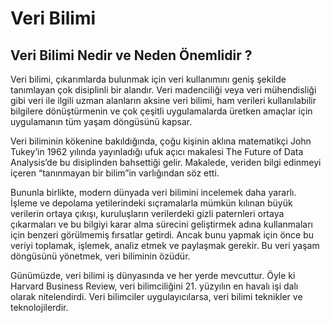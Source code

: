 # Veri Bilimi
## Veri Bilimi Nedir ve Neden Önemlidir ?

Veri bilimi, çıkarımlarda bulunmak için veri kullanımını geniş şekilde tanımlayan çok disiplinli bir alandır. Veri madenciliği veya veri mühendisliği gibi veri ile ilgili uzman alanların aksine veri bilimi, ham verileri kullanılabilir bilgilere dönüştürmenin ve çok çeşitli uygulamalarda üretken amaçlar için uygulamanın tüm yaşam döngüsünü kapsar.

Veri biliminin kökenine bakıldığında, çoğu kişinin aklına matematikçi John Tukey’in 1962 yılında yayınladığı ufuk açıcı makalesi The Future of Data Analysis’de bu disiplinden bahsettiği gelir. Makalede, veriden bilgi edinmeyi içeren “tanınmayan bir bilim”in varlığından söz etti.

Bununla birlikte, modern dünyada veri bilimini incelemek daha yararlı. İşleme ve depolama yetilerindeki sıçramalarla mümkün kılınan büyük verilerin ortaya çıkışı, kuruluşların verilerdeki gizli paternleri ortaya çıkarmaları ve bu bilgiyi karar alma sürecini geliştirmek adına kullanmaları için benzeri görülmemiş fırsatlar getirdi. Ancak bunu yapmak için önce bu veriyi toplamak, işlemek, analiz etmek ve paylaşmak gerekir. Bu veri yaşam döngüsünü yönetmek, veri biliminin özüdür.

Günümüzde, veri bilimi iş dünyasında ve her yerde mevcuttur. Öyle ki Harvard Business Review, veri bilimciliğini 21. yüzyılın en havalı işi dalı olarak nitelendirdi. Veri bilimciler uygulayıcılarsa, veri bilimi teknikler ve teknolojilerdir.
